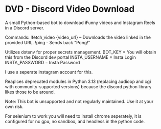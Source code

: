 # DVD - Discord Video Download
A small Python-based bot to download iFunny videos and Instagram Reels in a Discord server.

Commands:
!fetch_video {video_url} – Downloads the video linked in the provided URL.
!ping - Sends back "Pong!"

Utilizes dotenv for proper secrets management.
BOT_KEY = You will obtain this from the Discord dev portal
INSTA_USERNAME = Insta Login
INSTA_PASSWORD = Insta Password

I use a seperate instagram account for this.

Reaplces deprecated modules in Python 3.13 (replacing audioop and cgi with community-supported versions) because the discord python library likes those to be around.

Note:
This bot is unsupported and not regularly maintained. Use it at your own risk.

For selenium to work you will need to install chrome seperately, it is configured for no gpu, no sandbox, and headless in the python code.
